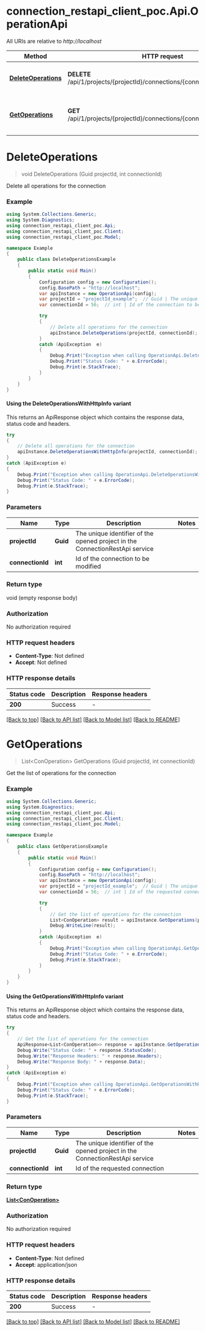 # connection_restapi_client_poc.Api.OperationApi

All URIs are relative to *http://localhost*

| Method | HTTP request | Description |
|--------|--------------|-------------|
| [**DeleteOperations**](OperationApi.md#deleteoperations) | **DELETE** /api/1/projects/{projectId}/connections/{connectionId}/operations | Delete all operations for the connection |
| [**GetOperations**](OperationApi.md#getoperations) | **GET** /api/1/projects/{projectId}/connections/{connectionId}/operations | Get the list of operations for the connection |

<a id="deleteoperations"></a>
# **DeleteOperations**
> void DeleteOperations (Guid projectId, int connectionId)

Delete all operations for the connection

### Example
```csharp
using System.Collections.Generic;
using System.Diagnostics;
using connection_restapi_client_poc.Api;
using connection_restapi_client_poc.Client;
using connection_restapi_client_poc.Model;

namespace Example
{
    public class DeleteOperationsExample
    {
        public static void Main()
        {
            Configuration config = new Configuration();
            config.BasePath = "http://localhost";
            var apiInstance = new OperationApi(config);
            var projectId = "projectId_example";  // Guid | The unique identifier of the opened project in the ConnectionRestApi service
            var connectionId = 56;  // int | Id of the connection to be modified

            try
            {
                // Delete all operations for the connection
                apiInstance.DeleteOperations(projectId, connectionId);
            }
            catch (ApiException  e)
            {
                Debug.Print("Exception when calling OperationApi.DeleteOperations: " + e.Message);
                Debug.Print("Status Code: " + e.ErrorCode);
                Debug.Print(e.StackTrace);
            }
        }
    }
}
```

#### Using the DeleteOperationsWithHttpInfo variant
This returns an ApiResponse object which contains the response data, status code and headers.

```csharp
try
{
    // Delete all operations for the connection
    apiInstance.DeleteOperationsWithHttpInfo(projectId, connectionId);
}
catch (ApiException e)
{
    Debug.Print("Exception when calling OperationApi.DeleteOperationsWithHttpInfo: " + e.Message);
    Debug.Print("Status Code: " + e.ErrorCode);
    Debug.Print(e.StackTrace);
}
```

### Parameters

| Name | Type | Description | Notes |
|------|------|-------------|-------|
| **projectId** | **Guid** | The unique identifier of the opened project in the ConnectionRestApi service |  |
| **connectionId** | **int** | Id of the connection to be modified |  |

### Return type

void (empty response body)

### Authorization

No authorization required

### HTTP request headers

 - **Content-Type**: Not defined
 - **Accept**: Not defined


### HTTP response details
| Status code | Description | Response headers |
|-------------|-------------|------------------|
| **200** | Success |  -  |

[[Back to top]](#) [[Back to API list]](../README.md#documentation-for-api-endpoints) [[Back to Model list]](../README.md#documentation-for-models) [[Back to README]](../README.md)

<a id="getoperations"></a>
# **GetOperations**
> List&lt;ConOperation&gt; GetOperations (Guid projectId, int connectionId)

Get the list of operations for the connection

### Example
```csharp
using System.Collections.Generic;
using System.Diagnostics;
using connection_restapi_client_poc.Api;
using connection_restapi_client_poc.Client;
using connection_restapi_client_poc.Model;

namespace Example
{
    public class GetOperationsExample
    {
        public static void Main()
        {
            Configuration config = new Configuration();
            config.BasePath = "http://localhost";
            var apiInstance = new OperationApi(config);
            var projectId = "projectId_example";  // Guid | The unique identifier of the opened project in the ConnectionRestApi service
            var connectionId = 56;  // int | Id of the requested connection

            try
            {
                // Get the list of operations for the connection
                List<ConOperation> result = apiInstance.GetOperations(projectId, connectionId);
                Debug.WriteLine(result);
            }
            catch (ApiException  e)
            {
                Debug.Print("Exception when calling OperationApi.GetOperations: " + e.Message);
                Debug.Print("Status Code: " + e.ErrorCode);
                Debug.Print(e.StackTrace);
            }
        }
    }
}
```

#### Using the GetOperationsWithHttpInfo variant
This returns an ApiResponse object which contains the response data, status code and headers.

```csharp
try
{
    // Get the list of operations for the connection
    ApiResponse<List<ConOperation>> response = apiInstance.GetOperationsWithHttpInfo(projectId, connectionId);
    Debug.Write("Status Code: " + response.StatusCode);
    Debug.Write("Response Headers: " + response.Headers);
    Debug.Write("Response Body: " + response.Data);
}
catch (ApiException e)
{
    Debug.Print("Exception when calling OperationApi.GetOperationsWithHttpInfo: " + e.Message);
    Debug.Print("Status Code: " + e.ErrorCode);
    Debug.Print(e.StackTrace);
}
```

### Parameters

| Name | Type | Description | Notes |
|------|------|-------------|-------|
| **projectId** | **Guid** | The unique identifier of the opened project in the ConnectionRestApi service |  |
| **connectionId** | **int** | Id of the requested connection |  |

### Return type

[**List&lt;ConOperation&gt;**](ConOperation.md)

### Authorization

No authorization required

### HTTP request headers

 - **Content-Type**: Not defined
 - **Accept**: application/json


### HTTP response details
| Status code | Description | Response headers |
|-------------|-------------|------------------|
| **200** | Success |  -  |

[[Back to top]](#) [[Back to API list]](../README.md#documentation-for-api-endpoints) [[Back to Model list]](../README.md#documentation-for-models) [[Back to README]](../README.md)


